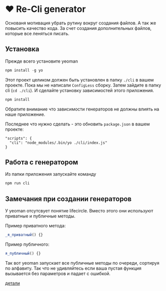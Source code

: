 # ❤️ Re-Cli generator

Основаня мотивация убрать рутину вокруг создания файлов. А так же повысить качество кода. За счет создания дополнительных файлов, которые все леняться писать.

## Установка

Прежде всего установите yeoman

```js
npm install -g yo
```
Этот проект целиком должен быть установлен в папку `./cli` в вашем проекте. Пока мы не написали `ConfigLess` сборку.
Затем зайдите в папку cli (`cd ./cli`). И сделайте установку зависимостей этого приложения.

```js
npm install
```

Обратите внимание что зависимости генераторов не должны влиять на наше приложение.

Последнее что нужно сделать - это обновить `package.json` в вашем проекте: 

```
"scripts": {
  "cli": "node_modules/.bin/yo ./cli/index.js"
}
```

## Работа с генератором

Из папки приложения запускайте команду

```js
npm run cli
```

## Замечания при создании генераторов

У yeoman отсутсвует понятие lifecircle. Вместо этого они используют приватные и публичные методы.

Пример приватного метода:

```js
_я_приватный() {}
```

Пример публичного:

```js
я_публичный() {}
```

Так вот yeoman запускает все публичные методы по очереди, сортируя по алфавиту. Так что не удивляйтесь если ваша пустая функция вызывается без параметров и падает с ошибкой.

[детали](http://yeoman.io/authoring/running-context.html)

